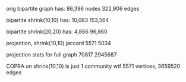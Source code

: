 orig bipartite graph has:
86,396 nodes
322,906 edges

bipartite shrink(10,10) has:
10,083
153,564

bipartite shrink(20,20) has:
4,866
96,860


projection, shrink(10,10) jaccard
5571
5034

projection stats for full graph
70817
2945687

COPRA on shrink(10,10)
is just 1 community wtf
5571 vertices, 3659520 edges







